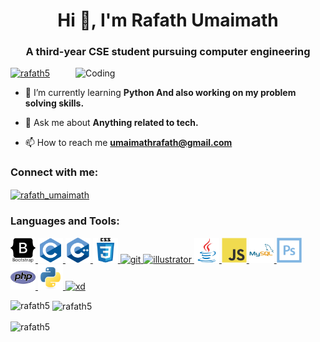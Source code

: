 <h1 align="center">Hi 👋, I'm Rafath Umaimath</h1>
<h3 align="center">A third-year CSE student pursuing computer engineering</h3>
<!-- <img align="right" alt="coding" width=300 src="https://imgs.search.brave.com/5AKwhXWkTPLQ4Wf4GOy3kyvWeCbOfSpJHtfe2HBsbFg/rs:fit:844:225:1/g:ce/aHR0cHM6Ly90c2Uy/Lm1tLmJpbmcubmV0/L3RoP2lkPU9JUC5j/SVRHZ3ZFSEZ2eXZC/R20xVUtrcmFnSGFF/SyZwaWQ9QXBp"> -->
<img align="right" alt="Coding" width="400" src=">https://www.rawpixel.com/image/269818/image-rawpixelcom#eyJrZXlzIjoiY29kaW5nIHdvbWFuIiwic29ydGVkS2V5cyI6ImNvZGluZyB3b21hbiJ9">
<p align="left"> <a href="https://github.com/ryo-ma/github-profile-trophy"><img src="https://github-profile-trophy.vercel.app/?username=rafath5" alt="rafath5" /></a> </p>

- 🌱 I’m currently learning **Python And also working on my problem solving skills.**

- 💬 Ask me about **Anything related to tech.**

- 📫 How to reach me **umaimathrafath@gmail.com**

<h3 align="left">Connect with me:</h3>
<p align="left">
<a href="https://www.leetcode.com/rafath_umaimath" target="blank"><img align="center" src="https://raw.githubusercontent.com/rahuldkjain/github-profile-readme-generator/master/src/images/icons/Social/leet-code.svg" alt="rafath_umaimath" height="30" width="40" /></a>
</p>

<h3 align="left">Languages and Tools:</h3>
<p align="left"> <a href="https://getbootstrap.com" target="_blank" rel="noreferrer"> <img src="https://raw.githubusercontent.com/devicons/devicon/master/icons/bootstrap/bootstrap-plain-wordmark.svg" alt="bootstrap" width="40" height="40"/> </a> <a href="https://www.cprogramming.com/" target="_blank" rel="noreferrer"> <img src="https://raw.githubusercontent.com/devicons/devicon/master/icons/c/c-original.svg" alt="c" width="40" height="40"/> </a> <a href="https://www.w3schools.com/cpp/" target="_blank" rel="noreferrer"> <img src="https://raw.githubusercontent.com/devicons/devicon/master/icons/cplusplus/cplusplus-original.svg" alt="cplusplus" width="40" height="40"/> </a> <a href="https://www.w3schools.com/css/" target="_blank" rel="noreferrer"> <img src="https://raw.githubusercontent.com/devicons/devicon/master/icons/css3/css3-original-wordmark.svg" alt="css3" width="40" height="40"/> </a> <a href="https://git-scm.com/" target="_blank" rel="noreferrer"> <img src="https://www.vectorlogo.zone/logos/git-scm/git-scm-icon.svg" alt="git" width="40" height="40"/> </a> <a href="https://www.adobe.com/in/products/illustrator.html" target="_blank" rel="noreferrer"> <img src="https://www.vectorlogo.zone/logos/adobe_illustrator/adobe_illustrator-icon.svg" alt="illustrator" width="40" height="40"/> </a> <a href="https://www.java.com" target="_blank" rel="noreferrer"> <img src="https://raw.githubusercontent.com/devicons/devicon/master/icons/java/java-original.svg" alt="java" width="40" height="40"/> </a> <a href="https://developer.mozilla.org/en-US/docs/Web/JavaScript" target="_blank" rel="noreferrer"> <img src="https://raw.githubusercontent.com/devicons/devicon/master/icons/javascript/javascript-original.svg" alt="javascript" width="40" height="40"/> </a> <a href="https://www.mysql.com/" target="_blank" rel="noreferrer"> <img src="https://raw.githubusercontent.com/devicons/devicon/master/icons/mysql/mysql-original-wordmark.svg" alt="mysql" width="40" height="40"/> </a> <a href="https://www.photoshop.com/en" target="_blank" rel="noreferrer"> <img src="https://raw.githubusercontent.com/devicons/devicon/master/icons/photoshop/photoshop-line.svg" alt="photoshop" width="40" height="40"/> </a> <a href="https://www.php.net" target="_blank" rel="noreferrer"> <img src="https://raw.githubusercontent.com/devicons/devicon/master/icons/php/php-original.svg" alt="php" width="40" height="40"/> </a> <a href="https://www.python.org" target="_blank" rel="noreferrer"> <img src="https://raw.githubusercontent.com/devicons/devicon/master/icons/python/python-original.svg" alt="python" width="40" height="40"/> </a> <a href="https://www.adobe.com/products/xd.html" target="_blank" rel="noreferrer"> <img src="https://cdn.worldvectorlogo.com/logos/adobe-xd.svg" alt="xd" width="40" height="40"/> </a> </p>

<p><img align="left" src="https://github-readme-stats.vercel.app/api/top-langs?username=rafath5&show_icons=true&locale=en&layout=compact" alt="rafath5" /></p>

<p>&nbsp;<img align="center" src="https://github-readme-stats.vercel.app/api?username=rafath5&show_icons=true&locale=en" alt="rafath5" /></p>

<p><img align="center" src="https://github-readme-streak-stats.herokuapp.com/?user=rafath5&" alt="rafath5" /></p>
